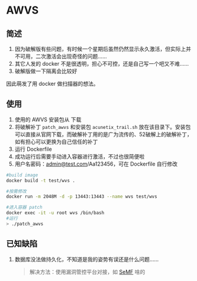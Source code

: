 # AWVS

## 简述

1. 因为破解版有些问题，有时候一个星期后虽然仍然显示永久激活，但实际上并不可用，二次激活会出现奇怪的问题……
2. 其它人发的 docker 不是很透明，担心不可控，还是自己写一个吧又不难……
3. 破解版做一下隔离会比较好

因此萌发了用 docker 做扫描器的想法。

## 使用

1. 使用的 AWVS 安装包从  下载
2. 将破解补丁 `patch_awvs` 和安装包 `acunetix_trail.sh` 放在该目录下。安装包可以直接从官网下载，而破解补丁用的是广为流传的、52破解上的破解补丁，如有担心可以更换为自己信任的补丁
3. 运行 Dockerfile
4. 成功运行后需要手动进入容器进行激活，不过也很简便啦
5. 用户名密码：admin@test.com/Aa123456，可在 Dockerfile 自行修改

```bash
#build image
docker build -t test/wvs .

#按需修改
docker run -m 2048M -d -p 13443:13443 --name wvs test/wvs

#进入容器 patch
docker exec -it -u root wvs /bin/bash
#运行
> ./patch_awvs
```

## 已知缺陷

1. 数据库没法做持久化，不知道是我的姿势有误还是什么问题……
    > 解决方法：使用漏洞管控平台对接，如 [SeMF](https://gitee.com/gy071089/SecurityManageFramwork) 啥的
